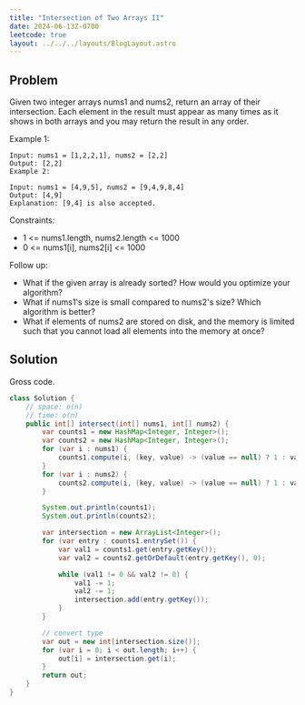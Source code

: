 ```yaml
---
title: "Intersection of Two Arrays II"
date: 2024-06-13Z-0700
leetcode: true
layout: ../../../layouts/BlogLayout.astro
---
```


## Problem

Given two integer arrays nums1 and nums2, return an array of their intersection. Each element in the result must appear as many times as it shows in both arrays and you may return the result in any order.

Example 1:

```text
Input: nums1 = [1,2,2,1], nums2 = [2,2]
Output: [2,2]
Example 2:

Input: nums1 = [4,9,5], nums2 = [9,4,9,8,4]
Output: [4,9]
Explanation: [9,4] is also accepted.
```

Constraints:

- 1 <= nums1.length, nums2.length <= 1000
- 0 <= nums1[i], nums2[i] <= 1000

Follow up:

- What if the given array is already sorted? How would you optimize your algorithm?
- What if nums1's size is small compared to nums2's size? Which algorithm is better?
- What if elements of nums2 are stored on disk, and the memory is limited such that you cannot load all elements into the memory at once?

## Solution

Gross code.

```java
class Solution {
    // space: o(n)
    // time: o(n)
    public int[] intersect(int[] nums1, int[] nums2) {
        var counts1 = new HashMap<Integer, Integer>();
        var counts2 = new HashMap<Integer, Integer>();
        for (var i : nums1) {
            counts1.compute(i, (key, value) -> (value == null) ? 1 : value + 1);
        }
        for (var i : nums2) {
            counts2.compute(i, (key, value) -> (value == null) ? 1 : value + 1);
        }

        System.out.println(counts1);
        System.out.println(counts2);

        var intersection = new ArrayList<Integer>();
        for (var entry : counts1.entrySet()) {
            var val1 = counts1.get(entry.getKey());
            var val2 = counts2.getOrDefault(entry.getKey(), 0);

            while (val1 != 0 && val2 != 0) {
                val1 -= 1;
                val2 -= 1;
                intersection.add(entry.getKey());
            }
        }

        // convert type
        var out = new int[intersection.size()];
        for (var i = 0; i < out.length; i++) {
            out[i] = intersection.get(i);
        }
        return out;
    }
}
```

